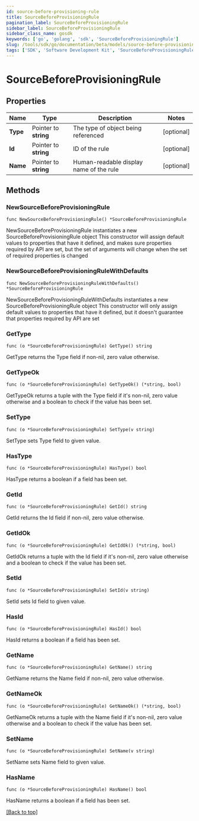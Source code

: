 ```yaml
---
id: source-before-provisioning-rule
title: SourceBeforeProvisioningRule
pagination_label: SourceBeforeProvisioningRule
sidebar_label: SourceBeforeProvisioningRule
sidebar_class_name: gosdk
keywords: ['go', 'golang', 'sdk', 'SourceBeforeProvisioningRule'] 
slug: /tools/sdk/go/documentation/beta/models/source-before-provisioning-rule
tags: ['SDK', 'Software Development Kit', 'SourceBeforeProvisioningRule']
---
```


# SourceBeforeProvisioningRule

## Properties

Name | Type | Description | Notes
------------ | ------------- | ------------- | -------------
**Type** | Pointer to **string** | The type of object being referenced | [optional] 
**Id** | Pointer to **string** | ID of the rule | [optional] 
**Name** | Pointer to **string** | Human-readable display name of the rule | [optional] 

## Methods

### NewSourceBeforeProvisioningRule

`func NewSourceBeforeProvisioningRule() *SourceBeforeProvisioningRule`

NewSourceBeforeProvisioningRule instantiates a new SourceBeforeProvisioningRule object
This constructor will assign default values to properties that have it defined,
and makes sure properties required by API are set, but the set of arguments
will change when the set of required properties is changed

### NewSourceBeforeProvisioningRuleWithDefaults

`func NewSourceBeforeProvisioningRuleWithDefaults() *SourceBeforeProvisioningRule`

NewSourceBeforeProvisioningRuleWithDefaults instantiates a new SourceBeforeProvisioningRule object
This constructor will only assign default values to properties that have it defined,
but it doesn't guarantee that properties required by API are set

### GetType

`func (o *SourceBeforeProvisioningRule) GetType() string`

GetType returns the Type field if non-nil, zero value otherwise.

### GetTypeOk

`func (o *SourceBeforeProvisioningRule) GetTypeOk() (*string, bool)`

GetTypeOk returns a tuple with the Type field if it's non-nil, zero value otherwise
and a boolean to check if the value has been set.

### SetType

`func (o *SourceBeforeProvisioningRule) SetType(v string)`

SetType sets Type field to given value.

### HasType

`func (o *SourceBeforeProvisioningRule) HasType() bool`

HasType returns a boolean if a field has been set.

### GetId

`func (o *SourceBeforeProvisioningRule) GetId() string`

GetId returns the Id field if non-nil, zero value otherwise.

### GetIdOk

`func (o *SourceBeforeProvisioningRule) GetIdOk() (*string, bool)`

GetIdOk returns a tuple with the Id field if it's non-nil, zero value otherwise
and a boolean to check if the value has been set.

### SetId

`func (o *SourceBeforeProvisioningRule) SetId(v string)`

SetId sets Id field to given value.

### HasId

`func (o *SourceBeforeProvisioningRule) HasId() bool`

HasId returns a boolean if a field has been set.

### GetName

`func (o *SourceBeforeProvisioningRule) GetName() string`

GetName returns the Name field if non-nil, zero value otherwise.

### GetNameOk

`func (o *SourceBeforeProvisioningRule) GetNameOk() (*string, bool)`

GetNameOk returns a tuple with the Name field if it's non-nil, zero value otherwise
and a boolean to check if the value has been set.

### SetName

`func (o *SourceBeforeProvisioningRule) SetName(v string)`

SetName sets Name field to given value.

### HasName

`func (o *SourceBeforeProvisioningRule) HasName() bool`

HasName returns a boolean if a field has been set.


[[Back to top]](#) 


